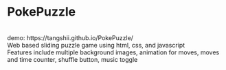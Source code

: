 # PokePuzzle
<br/>
demo: https://tangshii.github.io/PokePuzzle/
<br/>
Web based sliding puzzle game using html, css, and javascript
<br/>
Features include multiple background images, animation for moves, moves and time counter, shuffle button, music toggle

